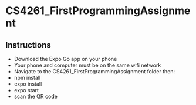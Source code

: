 # CS4261_FirstProgrammingAssignment

## Instructions 
- Download the Expo Go app on your phone
- Your phone and computer must be on the same wifi network 
- Navigate to the CS4261_FirstProgrammingAssignment folder then:
- npm install 
- expo install
- expo start
- scan the QR code
